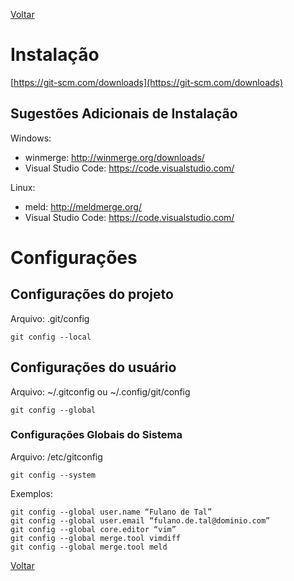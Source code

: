 [Voltar](README.md)

# Instalação

[https://git-scm.com/downloads](https://git-scm.com/downloads)

## Sugestões Adicionais de Instalação

Windows:
 * winmerge: http://winmerge.org/downloads/
 * Visual Studio Code: https://code.visualstudio.com/

Linux:
 * meld: http://meldmerge.org/
 * Visual Studio Code: https://code.visualstudio.com/

# Configurações

## Configurações do projeto

Arquivo: .git/config

```
git config --local
```

## Configurações do usuário

Arquivo: ~/.gitconfig ou ~/.config/git/config

```
git config --global
```

### Configurações Globais do Sistema

Arquivo: /etc/gitconfig 

```
git config --system
```

Exemplos:

```
git config --global user.name “Fulano de Tal”
git config --global user.email “fulano.de.tal@dominio.com”
git config --global core.editor “vim”
git config --global merge.tool vimdiff
git config --global merge.tool meld
```

[Voltar](README.md)